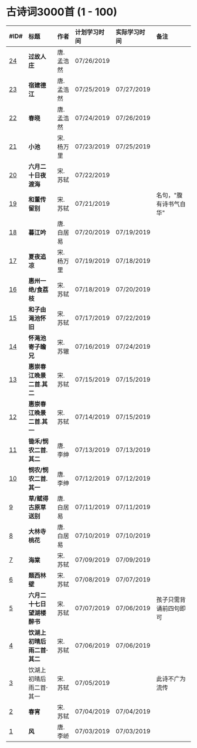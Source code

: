 # 古诗词3000首 (1 - 100)

|#ID#|标题|作者|计划学习时间|实际学习时间|备注|
|:---|:---|:---|:-----------|:-----------|:---|
| [24](../2019/0024.md)|**过故人庄**               |唐.孟浩然 |07/26/2019|          ||
| [23](../2019/0023.md)|**宿建德江**               |唐.孟浩然 |07/25/2019|07/27/2019||
| [22](../2019/0022.md)|**春晓**                   |唐.孟浩然 |07/24/2019|07/26/2019||
| [21](../2019/0021.md)|**小池**                   |宋.杨万里 |07/23/2019|07/25/2019||
| [20](../2019/0020.md)|**六月二十日夜渡海**       |宋.苏轼   |07/22/2019|          ||
| [19](../2019/0019.md)|**和董传留别**             |宋.苏轼   |07/21/2019|          |名句，"腹有诗书气自华"|
| [18](../2019/0018.md)|**暮江吟**                 |唐.白居易 |07/20/2019|07/19/2019||
| [17](../2019/0017.md)|**夏夜追凉**               |宋.杨万里 |07/19/2019|07/18/2019||
| [16](../2019/0016.md)|**惠州一绝/食荔枝**        |宋.苏轼   |07/18/2019|07/20/2019||
| [15](../2019/0015.md)|**和子由渑池怀旧**         |宋.苏轼   |07/17/2019|07/22/2019||名篇，成语"雪泥鸿爪"由此而来。|
| [14](../2019/0014.md)|**怀渑池寄子瞻兄**         |宋.苏辙   |07/16/2019|07/24/2019||
| [13](../2019/0013.md)|**惠崇春江晚景二首.其二**  |宋.苏轼   |07/15/2019|07/15/2019||
| [12](../2019/0012.md)|**惠崇春江晚景二首.其一**  |宋.苏轼   |07/14/2019|07/15/2019||
| [11](../2019/0011.md)|**锄禾/悯农二首.其二**     |唐.李绅   |07/13/2019|07/13/2019||
| [10](../2019/0010.md)|**悯农/悯农二首.其一**     |唐.李绅   |07/12/2019|07/12/2019||
|  [9](../2019/0009.md)|**草/赋得古原草送别**      |唐.白居易 |07/11/2019|07/11/2019||
|  [8](../2019/0008.md)|**大林寺桃花**             |唐.白居易 |07/10/2019|07/10/2019||
|  [7](../2019/0007.md)|**海棠**                   |宋.苏轼   |07/09/2019|07/09/2019||
|  [6](../2019/0006.md)|**题西林壁**               |宋.苏轼   |07/08/2019|07/07/2019||
|  [5](../2019/0005.md)|**六月二十七日望湖楼醉书** |宋.苏轼   |07/07/2019|07/06/2019|孩子只需背诵前四句即可|
|  [4](../2019/0004.md)|**饮湖上初晴后雨二首·其二**|宋.苏轼   |07/06/2019|07/06/2019||
|  [3](../2019/0003.md)|饮湖上初晴后雨二首·其一    |宋.苏轼   |07/05/2019|          |此诗不广为流传|
|  [2](../2019/0002.md)|**春宵**                   |宋.苏轼   |07/04/2019|07/04/2019||
|  [1](../2019/0001.md)|**风**                     |唐.李峤   |07/03/2019|07/03/2019||
